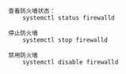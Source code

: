 


```text

查看防火墙状态：
    systemctl status firewalld

停止防火墙
    systemctl stop firewalld

禁用防火墙
    systemctl disable firewalld
    

```












